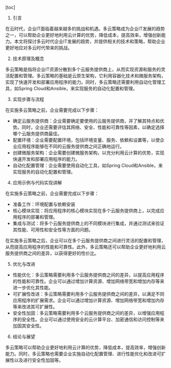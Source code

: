 
[toc]                    
                
                
1. 引言

在云时代，企业IT面临着越来越多的挑战和机遇。多云策略成为企业IT发展的趋势之一，可以帮助企业更好地利用云计算的优势，降低成本，提高效率，增强创新能力。本文将探讨多云时代企业IT发展的趋势，并提供相关的技术和策略，帮助企业更好地应对多云时代带来的挑战。

2. 技术原理及概念

多云策略是指将企业IT资源分散到多个云服务提供商上，从而实现资源和服务的灵活配置和管理。多云策略的基础是云原生架构，它利用容器化技术和微服务架构，实现了快速开发和部署应用程序的能力。同时，多云策略还需要利用自动化管理工具，如Spring Cloud和Ansible，来实现服务的自动化配置和管理。

3. 实现步骤与流程

在实施多云策略之前，企业需要完成以下步骤：

- 确定云服务提供商：企业需要确定要使用的云服务提供商，并了解其特点和优势。同时，企业还需要评估其网络、安全、性能和可靠性等因素，以确定选择哪个云服务提供商最佳。
- 配置环境：企业需要配置环境，包括环境变量、服务、依赖和设置等，以使企业应用程序能够在不同的云服务提供商之间正确地运行。
- 创建微服务架构：企业需要创建微服务架构，以充分利用云计算的优势，实现快速开发和部署应用程序的能力。
- 自动化配置管理：企业需要使用自动化工具，如Spring Cloud和Ansible，来实现服务的自动化配置和管理。

4. 应用示例与代码实现讲解

在实施多云策略之前，企业需要完成以下步骤：

- 准备工作：环境配置与依赖安装
- 核心模块实现：将应用程序的核心模块实现在多个云服务提供商上，以完成应用程序的部署和管理。
- 集成与测试：将多个云服务提供商上的不同模块进行集成，并通过测试来验证其性能、可用性和安全性等方面的问题。

在实施多云策略之后，企业可以在多个云服务提供商之间进行灵活的配置和管理，从而提高应用程序的性能和可靠性。此外，多云策略还可以帮助企业更好地利用云服务提供商之间的差异，以获得更好的性价比。

5. 优化与改进

- 性能优化：多云策略需要利用多个云服务提供商之间的差异，以提高应用程序的性能和可靠性。企业可以通过增加计算资源、增加网络带宽和增加内存等来进一步优化其性能。
- 可扩展性改进：多云策略需要利用多个云服务提供商之间的差异，以满足不同应用程序的扩展需求。企业可以通过增加计算资源、增加网络带宽和增加内存等来改进其可扩展性。
- 安全性加固：多云策略需要利用多个云服务提供商之间的差异，以增强应用程序的安全性。企业可以通过使用安全的云计算平台、加密通信和访问控制等来加固其安全性。

6. 结论与展望

多云策略可以帮助企业更好地利用云计算的优势，降低成本，提高效率，增强创新能力。同时，多云策略也需要企业实施自动化配置管理、进行性能优化和改进可扩展性以及进行安全性加固等。

